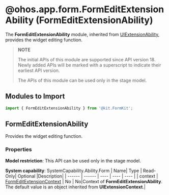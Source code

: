 # @ohos.app.form.FormEditExtensionAbility (FormEditExtensionAbility)

The **FormEditExtensionAbility** module, inherited from [UIExtensionAbility](../apis-ability-kit/js-apis-app-ability-uiExtensionAbility.md), provides the widget editing function.

> **NOTE**
>
> The initial APIs of this module are supported since API version 18. Newly added APIs will be marked with a superscript to indicate their earliest API version.
>
> The APIs of this module can be used only in the stage model.

## Modules to Import

```ts
import { FormEditExtensionAbility } from '@kit.FormKit';
```
## FormEditExtensionAbility

Provides the widget editing function.

### Properties

**Model restriction**: This API can be used only in the stage model.

**System capability**: SystemCapability.Ability.Form
  | Name| Type   | Read-Only| Optional |Description|
  | ------ | ------ | ---- | ---- | ---- |
  | context |  [FormEditExtensionContext](./js-apis-inner-application-formEditExtensionContext.md) | No  | No|Context of **FormEditExtensionAbility**. The default value is an object inherited from **UIExtensionContext**.|
